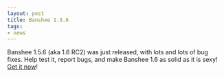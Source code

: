 ```yaml
---
layout: post
title: Banshee 1.5.6
tags:
- news
---
```


Banshee 1.5.6 (aka 1.6 RC2) was just released, with lots and lots of bug fixes.  Help test it, report bugs, and make Banshee 1.6 as solid as it is sexy!  [Get it now](/download)!
